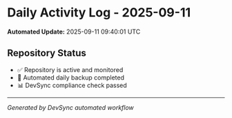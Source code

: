 # Daily Activity Log - 2025-09-11

**Automated Update:** 2025-09-11 09:40:01 UTC

## Repository Status
- ✅ Repository is active and monitored
- 🔄 Automated daily backup completed
- 📊 DevSync compliance check passed

---
*Generated by DevSync automated workflow*

